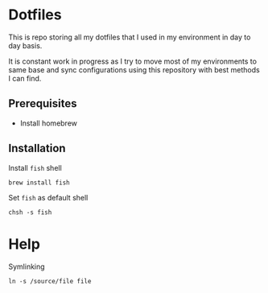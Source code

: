 # Dotfiles

This is repo storing all my dotfiles that I used in my environment in day to day basis.

It is constant work in progress as I try to move most of my environments to same base and sync configurations using this repository with best methods I can find.

## Prerequisites

* Install homebrew


## Installation

Install `fish` shell
```
brew install fish
```

Set `fish` as default shell
```
chsh -s fish
```

# Help

Symlinking

```
ln -s /source/file file
```
